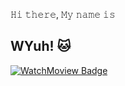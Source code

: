𝙷𝚒 𝚝𝚑𝚎𝚛𝚎, 𝙼𝚢 𝚗𝚊𝚖𝚎 𝚒𝚜 

## WYuh! 🐱

[![WatchMoview Badge](https://img.shields.io/badge/Watch%20Movie-oo%2B-red)](#)
<br/>
